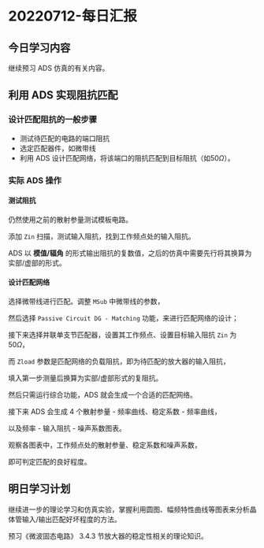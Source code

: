 # 20220712-每日汇报

## 今日学习内容

继续预习 ADS 仿真的有关内容。

## 利用 ADS 实现阻抗匹配

### 设计匹配阻抗的一般步骤

- 测试待匹配的电路的端口阻抗
- 选定匹配器件，如微带线
- 利用 ADS 设计匹配网络，将该端口的阻抗匹配到目标阻抗（如$50\Omega$）。

### 实际 ADS 操作

#### 测试阻抗

仍然使用之前的散射参量测试模板电路。

添加 `Zin` 扫描，测试输入阻抗，找到工作频点处的输入阻抗。

ADS 以 **模值/辐角** 的形式输出阻抗的复数值，之后的仿真中需要先行将其换算为实部/虚部的形式。

#### 设计匹配网络

选择微带线进行匹配。调整 `MSub` 中微带线的参数，

然后选择 `Passive Circuit DG - Matching` 功能，来进行匹配网络的设计；

接下来选择并联单支节匹配器，设置其工作频点、设置目标输入阻抗 `Zin` 为$50\Omega$，

而 `Zload` 参数是匹配网络的负载阻抗，即为待匹配的放大器的输入阻抗，

填入第一步测量后换算为实部/虚部形式的复阻抗。

然后只需运行综合功能，ADS 就会生成一个合适的匹配网络。

接下来 ADS 会生成 4 个散射参量 - 频率曲线、稳定系数 - 频率曲线，

以及频率 - 输入阻抗 - 噪声系数图表。

观察各图表中，工作频点处的散射参量、稳定系数和噪声系数，

即可判定匹配的良好程度。

## 明日学习计划

继续进一步的理论学习和仿真实验，掌握利用圆图、幅频特性曲线等图表来分析晶体管输入/输出匹配好坏程度的方法。

预习《微波固态电路》 3.4.3 节放大器的稳定性相关的理论知识。

